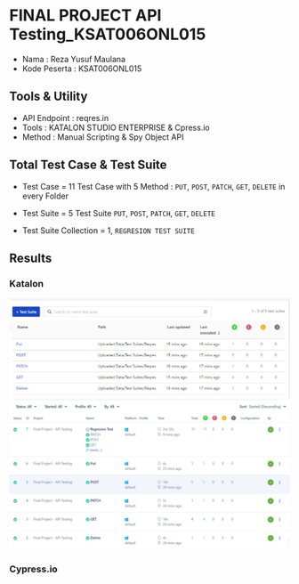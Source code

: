 # FINAL PROJECT API Testing_KSAT006ONL015

- Nama : Reza Yusuf Maulana
- Kode Peserta : KSAT006ONL015

## Tools & Utility

- API Endpoint : reqres.in
- Tools : KATALON STUDIO ENTERPRISE & Cpress.io
- Method : Manual Scripting & Spy Object API

## Total Test Case & Test Suite

- Test Case = 11 Test Case with 5 Method : `PUT`, `POST`, `PATCH`, `GET`, `DELETE` in every Folder
- Test Suite = 5 Test Suite `PUT`, `POST`, `PATCH`, `GET`, `DELETE`

- Test Suite Collection = 1, `REGRESION TEST SUITE`

## Results
### Katalon
<img src="https://github.com/rezaa98/APITesting_FinalProjekKatalonReza_KSAT006ONL015/blob/main/IMG/Report.jpeg" width="1000">
<img src="https://github.com/rezaa98/APITesting_FinalProjekKatalonReza_KSAT006ONL015/blob/main/IMG/TestSuite.jpeg" width="1000">

### Cypress.io
